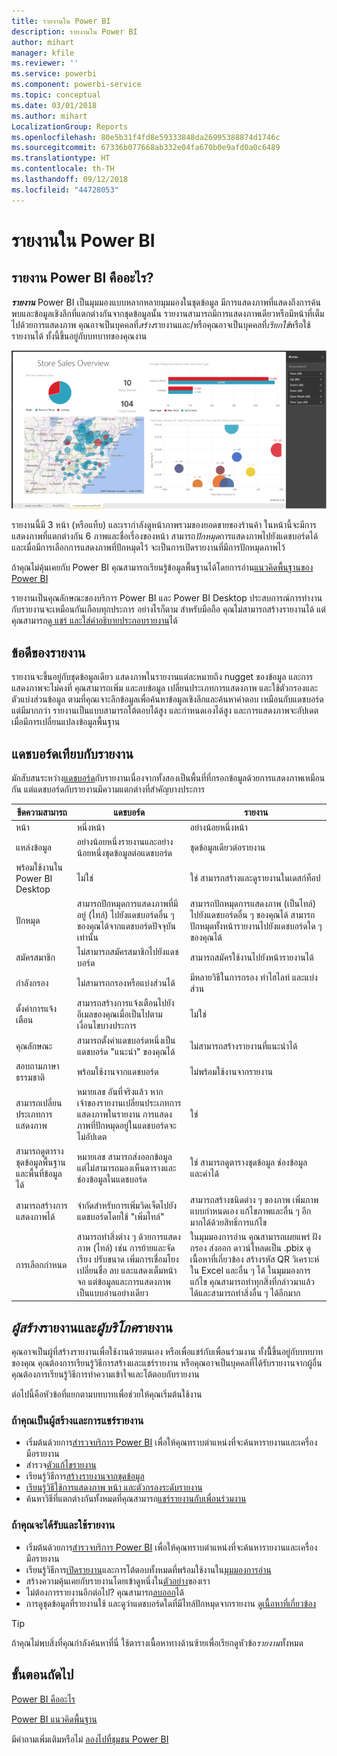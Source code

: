 ```yaml
---
title: รายงานใน Power BI
description: รายงานใน Power BI
author: mihart
manager: kfile
ms.reviewer: ''
ms.service: powerbi
ms.component: powerbi-service
ms.topic: conceptual
ms.date: 03/01/2018
ms.author: mihart
LocalizationGroup: Reports
ms.openlocfilehash: 80e5b31f4fd8e59333848da26995388874d1746c
ms.sourcegitcommit: 67336b077668ab332e04fa670b0e9afd0a0c6489
ms.translationtype: HT
ms.contentlocale: th-TH
ms.lasthandoff: 09/12/2018
ms.locfileid: "44728053"
---
```

# <a name="reports-in-power-bi"></a>รายงานใน Power BI
## <a name="what-is-a-power-bi-report"></a>รายงาน Power BI คืออะไร?
***รายงาน*** Power BI เป็นมุมมองแบบหลากหลายมุมมองในชุดข้อมูล มีการแสดงภาพที่แสดงถึงการค้นพบและข้อมูลเชิงลึกที่แตกต่างกันจากชุดข้อมูลนั้น  รายงานสามารถมีการแสดงภาพเดียวหรือมีหน้าที่เต็มไปด้วยการแสดงภาพ คุณอาจเป็นบุคคลที่*สร้าง*รายงานและ/หรือคุณอาจเป็นบุคคลที่*เรียกใช้*หรือใช้รายงานได้ ทั้งนี้ขึ้นอยู่กับบทบาทของคุณงาน

![หน้ารายงาน](media/service-reports/reportview.png)

รายงานนี้มี 3 หน้า (หรือแท็บ) และเรากำลังดูหน้าภาพรวมของยอดขายของร้านค้า ในหน้านี้จะมีการแสดงภาพที่แตกต่างกัน 6 ภาพและชื่อเรื่องของหน้า สามารถ*ปักหมุด*การแสดงภาพไปยังแดชบอร์ดได้ และเมื่อมีการเลือกการแสดงภาพที่ปักหมุดไว้ จะเป็นการเปิดรายงานที่มีการปักหมุดภาพไว้

ถ้าคุณไม่คุ้นเคยกับ Power BI คุณสามารถเรียนรู้ข้อมูลพื้นฐานได้โดยการอ่าน[แนวคิดพื้นฐานของ Power BI](service-basic-concepts.md)

รายงานเป็นคุณลักษณะของบริการ Power BI และ Power BI Desktop ประสบการณ์การทำงานกับรายงานจะเหมือนกันเกือบทุกประการ อย่างไรก็ตาม สำหรับมือถือ คุณไม่สามารถสร้างรายงานได้ แต่คุณสามารถ[ดู แชร์ และใส่คำอธิบายประกอบรายงาน](consumer/mobile/mobile-reports-in-the-mobile-apps.md)ได้

## <a name="advantages-of-reports"></a>ข้อดีของรายงาน
รายงานจะขึ้นอยู่กับชุดข้อมูลเดียว แสดงภาพในรายงานแต่ละหมายถึง nugget ของข้อมูล และการแสดงภาพจะไม่คงที่ คุณสามารถเพิ่ม และลบข้อมูล เปลี่ยนประเภทการแสดงภาพ และใช้ตัวกรองและตัวแบ่งส่วนข้อมูล ตามที่คุณเจาะลึกข้อมูลเพื่อค้นหาข้อมูลเชิงลึกและค้นหาคำตอบ เหมือนกับแดชบอร์ดแต่มีมากกว่า รายงานเป็นแบบสามารถโต้ตอบได้สูง และกำหนดเองได้สูง และการแสดงภาพจะอัปเดตเมื่อมีการเปลี่ยนแปลงข้อมูลพื้นฐาน

## <a name="dashboards-versus-reports"></a>แดชบอร์ดเทียบกับรายงาน
มักสับสนระหว่าง[แดชบอร์ด](service-dashboards.md)กับรายงานเนื่องจากทั้งสองเป็นพื้นที่ที่กรอกข้อมูลด้วยการแสดงภาพเหมือนกัน แต่แดชบอร์ดกับรายงานมีความแตกต่างที่สำคัญบางประการ  

| **ขีดความสามารถ** | **แดชบอร์ด** | **รายงาน** |
| --- | --- | --- |
| หน้า |หนึ่งหน้า |อย่างน้อยหนึ่งหน้า |
| แหล่งข้อมูล |อย่างน้อยหนึ่งรายงานและอย่างน้อยหนึ่งชุดข้อมูลต่อแดชบอร์ด |ชุดข้อมูลเดียวต่อรายงาน |
| พร้อมใช้งานใน Power BI Desktop |ไม่ใช่ |ใช่ สามารถสร้างและดูรายงานในเดสก์ท็อป |
| ปักหมุด |สามารถปักหมุดการแสดงภาพที่มีอยู่ (ไทล์) ไปยังแดชบอร์ดอื่น ๆ ของคุณได้จากแดชบอร์ดปัจจุบันเท่านั้น |สามารถปักหมุดการแสดงภาพ (เป็นไทล์) ไปยังแดชบอร์ดอื่น ๆ ของคุณได้ สามารถปักหมุดทั้งหน้ารายงานไปยังแดชบอร์ดใด ๆ ของคุณได้ |
| สมัครสมาชิก |ไม่สามารถสมัครสมาชิกไปยังแดชบอร์ด |สามารถสมัครใช้งานไปยังหน้ารายงานได้ |
| กำลังกรอง |ไม่สามารถกรองหรือแบ่งส่วนได้ |มีหลายวิธีในการกรอง ทำไฮไลท์ และแบ่งส่วน |
| ตั้งค่าการแจ้งเตือน |สามารถสร้างการแจ้งเตือนไปยังอีเมลของคุณเมื่อเป็นไปตามเงื่อนไขบางประการ |ไม่ใช่ |
| คุณลักษณะ |สามารถตั้งค่าแดชบอร์ดหนึ่งเป็นแดชบอร์ด "แนะนำ" ของคุณได้ |ไม่สามารถสร้างรายงานที่แนะนำได้ |
| สอบถามภาษาธรรมชาติ |พร้อมใช้งานจากแดชบอร์ด |ไม่พร้อมใช้งานจากรายงาน |
| สามารถเปลี่ยนประเภทการแสดงภาพ |หมายเลข อันที่จริงแล้ว หากเจ้าของรายงานเปลี่ยนประเภทการแสดงภาพในรายงาน การแสดงภาพที่ปักหมุดอยู่ในแดชบอร์ดจะไม่อัปเดต |ใช่ |
| สามารถดูตารางชุดข้อมูลพื้นฐานและพื้นที่ข้อมูลได้ |หมายเลข สามารถส่งออกข้อมูล แต่ไม่สามารถมองเห็นตารางและช่องข้อมูลในแดชบอร์ด |ใช่ สามารถดูตารางชุดข้อมูล ช่องข้อมูล และค่าได้ |
| สามารถสร้างการแสดงภาพได้ |จำกัดสำหรับการเพิ่มวิดเจ็ตไปยังแดชบอร์ดโดยใช้ "เพิ่มไทล์" |สามารถสร้างชนิดต่าง ๆ ของภาพ เพิ่มภาพแบบกำหนดเอง แก้ไขภาพและอื่น ๆ อีกมากได้ด้วยสิทธิ์การแก้ไข |
| การเลือกกำหนด |สามารถทำสิ่งต่าง ๆ ด้วยการแสดงภาพ (ไทล์) เช่น การย้ายและจัดเรียง ปรับขนาด เพิ่มการเชื่อมโยง เปลี่ยนชื่อ ลบ และแสดงเต็มหน้าจอ แต่ข้อมูลและการแสดงภาพเป็นแบบอ่านอย่างเดียว |ในมุมมองการอ่าน คุณสามารถเผยแพร่ ฝัง กรอง ส่งออก ดาวน์โหลดเป็น .pbix ดูเนื้อหาที่เกี่ยวข้อง สร้างรหัส QR วิเคราะห์ใน Excel และอื่น ๆ ได้  ในมุมมองการแก้ไข คุณสามารถทำทุกสิ่งที่กล่าวมาแล้วได้และสามารถทำสิ่งอื่น ๆ ได้อีกมาก |

## <a name="report-creators-and-report-consumers"></a>***ผู้สร้าง***รายงานและ***ผู้บริโภค***รายงาน
คุณอาจเป็นผู้ที่สร้างรายงานเพื่อใช้งานด้วยตนเอง หรือเพื่อแชร์กับเพื่อนร่วมงาน ทั้งนีี้ขึ้นอยู่กับบทบาทของคุณ คุณต้องการเรียนรู้วิธีการสร้างและแชร์รายงาน หรือคุณอาจเป็นบุคคลที่ได้รับรายงานจากผู้อื่น คุณต้องการเรียนรู้วิธีการทำความเข้าใจและโต้ตอบกับรายงาน

ต่อไปนี้คือหัวข้อที่แยกตามบทบาทเพื่อช่วยให้คุณเริ่มต้นใช้งาน

### <a name="if-you-will-be-creating-and-sharing-reports"></a>ถ้าคุณเป็นผู้สร้างและการแชร์รายงาน
* เริ่มต้นด้วยการ[สำรวจบริการ Power BI](service-basic-concepts.md) เพื่อให้คุณทราบตำแหน่งที่จะค้นหารายงานและเครื่องมือรายงาน
* สำรวจ[ตัวแก้ไขรายงาน](service-the-report-editor-take-a-tour.md)
* เรียนรู้วิธีการ[สร้างรายงานจากชุดข้อมูล](service-report-create-new.md)
* [เรียนรู้วิธีใช้การแสดงภาพ หน้า และตัวกรองระดับรายงาน](power-bi-how-to-report-filter.md)
* ค้นหาวิธีที่แตกต่างกันทั้งหมดที่คุณสามารถ[แชร์รายงานกับเพื่อนร่วมงาน](service-share-dashboards.md)

### <a name="if-you-will-be-receiving-and-consuming-reports"></a>ถ้าคุณจะได้รับและใช้รายงาน
* เริ่มต้นด้วยการ[สำรวจบริการ Power BI](service-basic-concepts.md) เพื่อให้คุณทราบตำแหน่งที่จะค้นหารายงานและเครื่องมือรายงาน
* เรียนรู้วิธีการ[เปิดรายงาน](service-report-open.md)และการโต้ตอบทั้งหมดที่พร้อมใช้งานใน[มุมมองการอ่าน](service-reading-view-and-editing-view.md)
* สร้างความคุ้นเคยกับรายงานโดยเข้าดูหนึ่งใน[ตัวอย่าง](sample-tutorial-connect-to-the-samples.md)ของเรา  
* ไม่ต้องการรายงานอีกต่อไป? คุณสามารถ[ลบออก](service-delete.md)ได้
* การดูชุดข้อมูลที่รายงานใช้ และดูว่าแดชบอร์ดใดที่มีไทล์ปักหมุดจากรายงาน [ดูเนื้อหาที่เกี่ยวข้อง](service-related-content.md)

> [!TIP]
> ถ้าคุณไม่พบสิ่งที่คุณกำลังค้นหาที่นี่ ใช้ตารางเนื้อหาทางด้านซ้ายเพื่อเรียกดูหัวข้อ*รายงาน*ทั้งหมด
> 
> 

## <a name="next-steps"></a>ขั้นตอนถัดไป
[Power BI คืออะไร](power-bi-overview.md) 

[Power BI แนวคิดพื้นฐาน](service-basic-concepts.md)

มีคำถามเพิ่มเติมหรือไม่ [ลองไปที่ชุมชน Power BI](http://community.powerbi.com/)

